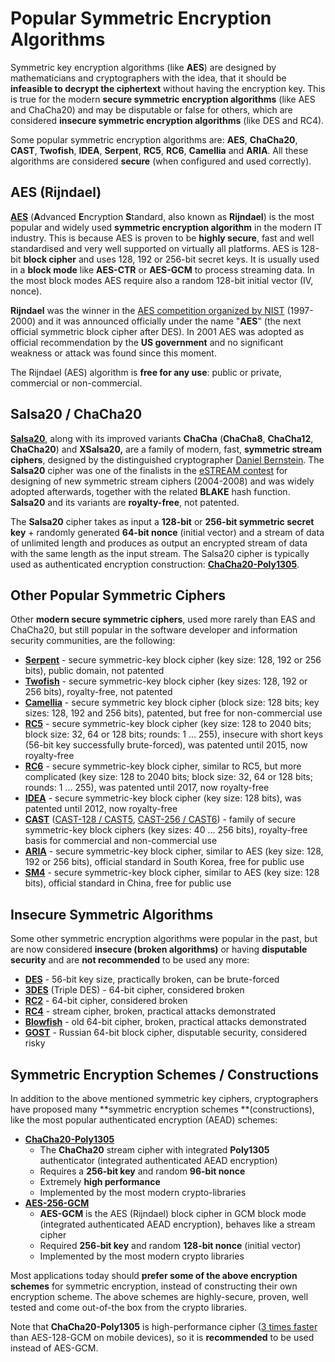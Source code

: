 # Popular Symmetric Encryption Algorithms

Symmetric key encryption algorithms \(like **AES**\) are designed by mathematicians and cryptographers with the idea, that it should be **infeasible to decrypt the ciphertext** without having the encryption key. This is true for the modern **secure symmetric encryption algorithms** \(like AES and ChaCha20\) and may be disputable or false for others, which are considered **insecure symmetric encryption algorithms** \(like DES and RC4\).

Some popular symmetric encryption algorithms are: **AES**, **ChaCha20**, **CAST**, **Twofish**, **IDEA**, **Serpent**, **RC5**, **RC6**, **Camellia** and **ARIA**. All these algorithms are considered **secure** \(when configured and used correctly\).

## AES \(**Rijndael\)**

[**AES**](https://en.wikipedia.org/wiki/Advanced_Encryption_Standard) \(**A**dvanced **E**ncryption **S**tandard, also known as **Rijndael**\) is the most popular and widely used **symmetric encryption algorithm** in the modern IT industry. This is because AES is proven to be **highly secure**, fast and well standardised and very well supported on virtually all platforms. AES is 128-bit **block cipher** and uses 128, 192 or 256-bit secret keys. It is usually used in a **block mode** like **AES-CTR** or **AES-GCM** to process streaming data. In the most block modes AES require also a random 128-bit initial vector \(IV, nonce\).

**Rijndael** was the winner in the [AES competition organized by NIST](https://en.wikipedia.org/wiki/Advanced_Encryption_Standard_process) \(1997-2000\) and it was announced officially under the name "**AES**" \(the next official symmetric block cipher after DES\). In 2001 AES was adopted as official recommendation by the **US government** and no significant weakness or attack was found since this moment.

The Rijndael \(AES\) algorithm is **free for any use**: public or private, commercial or non-commercial.

## **Salsa20 / ChaCha20**

[**Salsa20**](https://en.wikipedia.org/wiki/Salsa20), along with its improved variants **ChaCha** \(**ChaCha8**, **ChaCha12**, **ChaCha20**\) and **XSalsa20,** are a family of modern, fast, **symmetric stream ciphers**, designed by the distinguished cryptographer [Daniel Bernstein](https://en.wikipedia.org/wiki/Daniel_J._Bernstein). The **Salsa20** cipher was one of the finalists in the [eSTREAM contest](https://en.wikipedia.org/wiki/ESTREAM) for designing of new symmetric stream ciphers \(2004-2008\) and was widely adopted afterwards, together with the related **BLAKE** hash function. **Salsa20** and its variants are **royalty-free**, not patented.

The **Salsa20** cipher takes as input a **128-bit** or **256-bit symmetric secret key** + randomly generated **64-bit nonce** \(initial vector\) and a stream of data of unlimited length and produces as output an encrypted stream of data with the same length as the input stream. The Salsa20 cipher is typically used as authenticated encryption construction: [**ChaCha20-Poly1305**](https://tools.ietf.org/html/rfc7539).

## Other Popular Symmetric Ciphers

Other **modern secure symmetric ciphers**, used more rarely than EAS and ChaCha20, but still popular in the software developer and information security communities, are the following:

* [**Serpent**](https://en.wikipedia.org/wiki/Serpent_%28cipher%29) - secure symmetric-key block cipher \(key size: 128, 192 or 256 bits\), public domain, not patented
* [**Twofish**](https://en.wikipedia.org/wiki/Twofish) - secure symmetric-key block cipher \(key sizes: 128, 192 or 256 bits\), royalty-free, not patented
* [**Camellia**](https://en.wikipedia.org/wiki/Camellia_%28cipher%29) - secure symmetric key block cipher \(block size: 128 bits; key sizes: 128, 192 and 256 bits\), patented, but free for non-commercial use
* [**RC5**](https://en.wikipedia.org/wiki/RC5) - secure symmetric-key block cipher \(key size: 128 to 2040 bits; block size: 32, 64 or 128 bits; rounds: 1 ... 255\), insecure with short keys \(56-bit key successfully brute-forced\), was patented until 2015, now royalty-free
* [**RC6**](https://en.wikipedia.org/wiki/RC6) - secure symmetric-key block cipher, similar to RC5, but more complicated \(key size: 128 to 2040 bits; block size: 32, 64 or 128 bits; rounds: 1 ... 255\), was patented until 2017, now royalty-free
* [**IDEA**](https://en.wikipedia.org/wiki/International_Data_Encryption_Algorithm) - secure symmetric-key block cipher \(key size: 128 bits\), was patented until 2012, now royalty-free
* [**CAST**](https://en.wikipedia.org/wiki/CAST-256) \([CAST-128 / CAST5](https://en.wikipedia.org/wiki/CAST-128), [CAST-256 / CAST6](https://en.wikipedia.org/wiki/CAST-128)\) - family of secure symmetric-key block ciphers \(key sizes: 40 ... 256 bits\), royalty-free basis for commercial and non-commercial use
* [**ARIA**](https://en.wikipedia.org/wiki/ARIA_%28cipher%29) - secure symmetric-key block cipher, similar to AES \(key size: 128, 192 or 256 bits\), official standard in South Korea, free for public use
* [**SM4**](https://en.wikipedia.org/wiki/SM4_%28cipher%29) - secure symmetric-key block cipher, similar to AES \(key size: 128 bits\), official standard in China, free for public use

## Insecure Symmetric Algorithms

Some other symmetric encryption algorithms were popular in the past, but are now considered **insecure \(broken algorithms\)** or having **disputable security** and are **not recommended** to be used any more:

* [**DES**](https://en.wikipedia.org/wiki/Data_Encryption_Standard) - 56-bit key size, practically broken, can be brute-forced
* [**3DES**](https://en.wikipedia.org/wiki/Triple_DES) \(Triple DES\) - 64-bit cipher, considered broken
* [**RC2**](https://en.wikipedia.org/wiki/RC2) - 64-bit cipher, considered broken
* [**RC4**](https://en.wikipedia.org/wiki/RC4) - stream cipher, broken, practical attacks demonstrated
* [**Blowfish**](https://en.wikipedia.org/wiki/Blowfish_%28cipher%29) - old 64-bit cipher, broken, practical attacks demonstrated
* [**GOST**](https://en.wikipedia.org/wiki/GOST_%28block_cipher%29) - Russian 64-bit block cipher, disputable security, considered risky

## Symmetric Encryption Schemes / Constructions

In addition to the above mentioned symmetric key ciphers, cryptographers have proposed many **symmetric encryption schemes **\(constructions\), like the most popular authenticated encryption \(AEAD\) schemes:

* [**ChaCha20-Poly1305**](https://tools.ietf.org/html/rfc7539)
  * The **ChaCha20** stream cipher with integrated **Poly1305** authenticator \(integrated authenticated AEAD encryption\)
  * Requires a **256-bit key** and random **96-bit nonce**
  * Extremely **high performance**
  * Implemented by the most modern crypto-libraries
* [**AES-256-GCM**](https://tools.ietf.org/html/rfc5288)
  * **AES-GCM** is the AES \(Rijndael\) block cipher in GCM block mode \(integrated authenticated AEAD encryption\), behaves like a stream cipher
  * Required **256-bit key** and random **128-bit nonce** \(initial vector\)
  * Implemented by the most modern crypto libraries

Most applications today should **prefer some of the above encryption schemes** for symmetric encryption, instead of constructing their own encryption scheme. The above schemes are highly-secure, proven, well tested and come out-of-the box from the crypto libraries.

Note that **ChaCha20-Poly1305** is high-performance cipher \([3 times faster](https://www.imperialviolet.org/2014/02/27/tlssymmetriccrypto.html) than AES-128-GCM on mobile devices\), so it is **recommended** to be used instead of AES-GCM.

